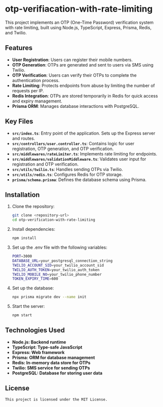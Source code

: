 ﻿# otp-verifiacation-with-rate-limiting
 
This project implements an OTP (One-Time Password) verification system with rate limiting, built using Node.js, TypeScript, Express, Prisma, Redis, and Twilio.

## Features

- **User Registration**: Users can register their mobile numbers.
- **OTP Generation**: OTPs are generated and sent to users via SMS using Twilio.
- **OTP Verification**: Users can verify their OTPs to complete the authentication process.
- **Rate Limiting**: Protects endpoints from abuse by limiting the number of requests per IP.
- **Redis Integration**: OTPs are stored temporarily in Redis for quick access and expiry management.
- **Prisma ORM**: Manages database interactions with PostgreSQL.


## Key Files

- **`src/index.ts`**: Entry point of the application. Sets up the Express server and routes.
- **`src/controllers/user.controller.ts`**: Contains logic for user registration, OTP generation, and OTP verification.
- **`src/middlewares/rateLimiter.ts`**: Implements rate limiting for endpoints.
- **`src/middlewares/validationMiddleware.ts`**: Validates user input for registration and OTP verification.
- **`src/utils/twilio.ts`**: Handles sending OTPs via Twilio.
- **`src/utils/redis.ts`**: Configures Redis for OTP storage.
- **`prisma/schema.prisma`**: Defines the database schema using Prisma.



## Installation

1. Clone the repository:
   ```bash
   git clone <repository-url>
   cd otp-verification-with-rate-limiting
   ```
2. Install dependencies:
   ```bash
   npm install
   ```
3. Set up the .env file with the following variables:
   ```bash
   PORT=3000
   DATABASE_URL=your_postgresql_connection_string
   TWILIO_ACCOUNT_SID=your_twilio_account_sid
   TWILIO_AUTH_TOKEN=your_twilio_auth_token
   TWILIO_MOBILE_NO=your_twilio_phone_number
   TOKEN_EXPIRY_TIME=600
   ```
4. Set up the database:
   ```bash
   npx prisma migrate dev --name init 
   ```
5. Start the server:
   ```bash
   npm start
   ```

## Technologies Used

- **Node.js: Backend runtime**
- **TypeScript: Type-safe JavaScript**
- **Express: Web framework**
- **Prisma: ORM for database management**
- **Redis: In-memory data store for OTPs**
- **Twilio: SMS service for sending OTPs**
- **PostgreSQL: Database for storing user data**


## License

`This project is licensed under the MIT License. `
